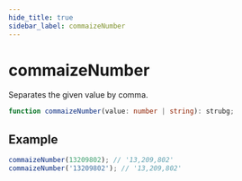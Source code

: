 ```yaml
---
hide_title: true
sidebar_label: commaizeNumber
---
```


# commaizeNumber

Separates the given value by comma.

```typescript
function commaizeNumber(value: number | string): strubg;
```

## Example

```typescript
commaizeNumber(13209802); // '13,209,802'
commaizeNumber('13209802'); // '13,209,802'
```
